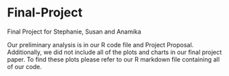 # Final-Project
Final Project for Stephanie, Susan and Anamika


Our preliminary analysis is in our R code file and Project Proposal. Additionally, we did not include all of the plots and charts in our final project paper. To find these plots please refer to our R markdown file containing all of our code. 
